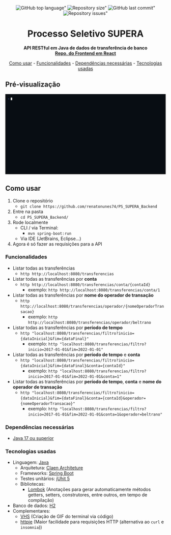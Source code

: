 <div align="center">
	
![GitHub top language"](https://img.shields.io/github/languages/top/renatonunes74/PS_SUPERA_Backend.svg?style=for-the-badge)
![Repository size"](https://img.shields.io/github/repo-size/renatonunes74/PS_SUPERA_Backend.svg?style=for-the-badge)
![GitHub last commit"](https://img.shields.io/github/last-commit/renatonunes74/PS_SUPERA_Backend.svg?style=for-the-badge)
![Repository issues"](https://img.shields.io/github/issues/rockofox/firefox-minima.svg?style=for-the-badge)
# Processo Seletivo SUPERA
**API RESTful em Java de dados de transferência de banco<br>[Repo. do Frontend em React](https://github.com/renatonunes74/PS_SUPERA_Frontend)**

[Como usar](#como-usar) -
[Funcionalidades](#funcionalidades) -
[Dependências necessárias](#dependências-necessárias) -
[Tecnologias usadas](#tecnologias-usadas)
<br>
</div>

## Pré-visualização
![](preview.gif)

## Como usar
1. Clone o repositório
    - `git clone https://github.com/renatonunes74/PS_SUPERA_Backend`
1. Entre na pasta
    - `cd PS_SUPERA_Backend/`
1. Rode localmente
    - CLI / via Terminal:
        - `mvn spring-boot:run`
    - Via IDE (JetBrains, Eclipse...)
1. Agora é só fazer as requisições para a API

### Funcionalidades
- Listar todas as transferências
    - `http http://localhost:8080/transferencias`
- Listar todas as transferências por **conta**
    - `http http://localhost:8080/transferencias/conta/{contaId}`
        - exemplo: `http http://localhost:8080/transferencias/conta/1`
- Listar todas as transferências por **nome do operador de transação**
    - `http http://localhost:8080/transferencias/operador/{nomeOperadorTransacao}`
        - exemplo: `http http://localhost:8080/transferencias/operador/beltrano`
- Listar todas as transferências por **período de tempo**
    - `http "localhost:8080/transferencias/filtro?inicio={dataInicial}&fim={dataFinal}"`
        - exemplo: `http "localhost:8080/transferencias/filtro?inicio=2017-01-01&fim=2022-01-01"`
- Listar todas as transferências por **período de tempo** e **conta**
    - `http "localhost:8080/transferencias/filtro?inicio={dataInicial}&fim={dataFinal}&conta={contaId}"`
        - exemplo: `http "localhost:8080/transferencias/filtro?inicio=2017-01-01&fim=2022-01-01&conta=1"`
- Listar todas as transferências por **período de tempo**, **conta** e **nome do operador de transação**
    - `http "localhost:8080/transferencias/filtro?inicio={dataInicial}&fim={dataFinal}&conta={contaId}&operador={nomeOperadorTransacao}"`
        - exemplo: `http "localhost:8080/transferencias/filtro?inicio=2017-01-01&fim=2022-01-01&conta=1&operador=beltrano"`

### Dependências necessárias
- [Java 17 ou superior](https://dev.java/)

### Tecnologias usadas
- Linguagem: [Java](https://dev.java/)
    - Arquitetura: [Claen Architeture]()
    - Frameworks: [Spring Boot](https://spring.io/projects/spring-boot)
    - Testes unitários: [jUhit 5](https://junit.org/junit5/)
    - Bibliotecas:
        - [Lombok](https://projectlombok.org/) (Anotações para gerar automaticamente métodos getters, setters, construtores, entre outros, em tempo de compilação)
- Banco de dados: [H2](https://www.mysql.com/)
- Complementares:
     - [VHS](https://github.com/charmbracelet/vhs) (Criação de GIF do terminal via código)
     - [httpie](https://httpie.io/) (Maior facilidade para requisições HTTP (alternativa ao `curl` e `insomnia`))

